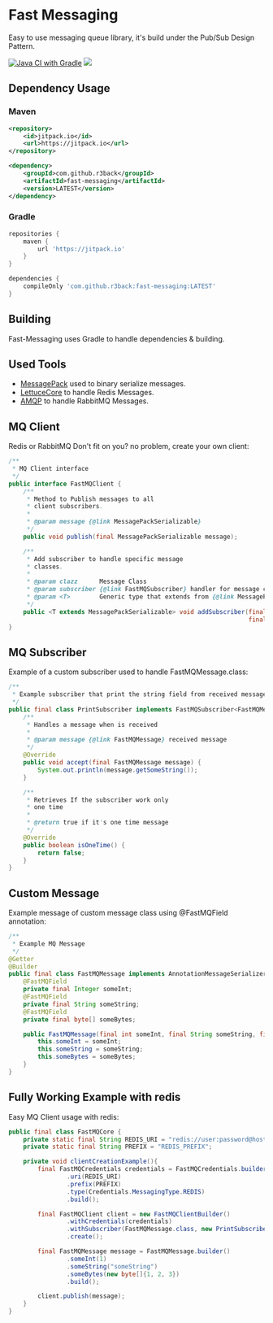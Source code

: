 # Fast Messaging
Easy to use messaging queue library, it's build under the Pub/Sub Design Pattern.

[![Java CI with Gradle](https://github.com/r3back/fast-mq/actions/workflows/gradle.yml/badge.svg)](https://github.com/r3back/fast-mq/actions/workflows/gradle.yml)
[![](https://jitpack.io/v/r3back/fast-mq.svg)](https://jitpack.io/#r3back/fast-mq)

## Dependency Usage

### Maven

```xml
<repository>
    <id>jitpack.io</id>
    <url>https://jitpack.io</url>
</repository>
```

```xml
<dependency>
    <groupId>com.github.r3back</groupId>
    <artifactId>fast-messaging</artifactId>
    <version>LATEST</version>
</dependency>
```

### Gradle

```groovy
repositories {
    maven { 
        url 'https://jitpack.io' 
    }
}
```

```groovy
dependencies {
    compileOnly 'com.github.r3back:fast-messaging:LATEST'
}
```

## Building
Fast-Messaging uses Gradle to handle dependencies & building.

## Used Tools
* [MessagePack](https://github.com/msgpack/msgpack-java) used to binary serialize messages.
* [LettuceCore](https://github.com/lettuce-io/lettuce-core) to handle Redis Messages.
* [AMQP](https://github.com/rabbitmq/rabbitmq-java-client) to handle RabbitMQ Messages.

## MQ Client
Redis or RabbitMQ Don't fit on you? no problem, create your own client:

```java
/**
 * MQ Client interface
 */
public interface FastMQClient {
    /**
     * Method to Publish messages to all
     * client subscribers.
     *
     * @param message {@link MessagePackSerializable}
     */
    public void publish(final MessagePackSerializable message);

    /**
     * Add subscriber to handle specific message
     * classes.
     *
     * @param clazz      Message Class
     * @param subscriber {@link FastMQSubscriber} handler for message class
     * @param <T>        Generic type that extends from {@link MessagePackSerializable}
     */
    public <T extends MessagePackSerializable> void addSubscriber(final Class<T> clazz,
                                                                  final FastMQSubscriber<T> subscriber);
}

```

## MQ Subscriber
Example of a custom subscriber used to handle FastMQMessage.class:

```java
/**
 * Example subscriber that print the string field from received message
 */
public final class PrintSubscriber implements FastMQSubscriber<FastMQMessage> {
    /**
     * Handles a message when is received
     *
     * @param message {@link FastMQMessage} received message
     */
    @Override
    public void accept(final FastMQMessage message) {
        System.out.println(message.getSomeString());
    }

    /**
     * Retrieves If the subscriber work only 
     * one time
     *
     * @return true if it's one time message
     */
    @Override
    public boolean isOneTime() {
        return false;
    }
}
```

## Custom Message
Example message of custom message class using @FastMQField annotation:

```java
/**
 * Example MQ Message
 */
@Getter
@Builder
public final class FastMQMessage implements AnnotationMessageSerializer {
    @FastMQField
    private final Integer someInt;
    @FastMQField
    private final String someString;
    @FastMQField
    private final byte[] someBytes;

    public FastMQMessage(final int someInt, final String someString, final byte[] someBytes) {
        this.someInt = someInt;
        this.someString = someString;
        this.someBytes = someBytes;
    }
}
```

## Fully Working Example with redis
Easy MQ Client usage with redis:

```java
public final class FastMQCore {
    private static final String REDIS_URI = "redis://user:password@host:port";
    private static final String PREFIX = "REDIS_PREFIX";

    private void clientCreationExample(){
        final FastMQCredentials credentials = FastMQCredentials.builder()
                .uri(REDIS_URI)
                .prefix(PREFIX)
                .type(Credentials.MessagingType.REDIS)
                .build();

        final FastMQClient client = new FastMQClientBuilder()
                .withCredentials(credentials)
                .withSubscriber(FastMQMessage.class, new PrintSubscriber())
                .create();

        final FastMQMessage message = FastMQMessage.builder()
                .someInt(1)
                .someString("someString")
                .someBytes(new byte[]{1, 2, 3})
                .build();

        client.publish(message);
    }
}
```

